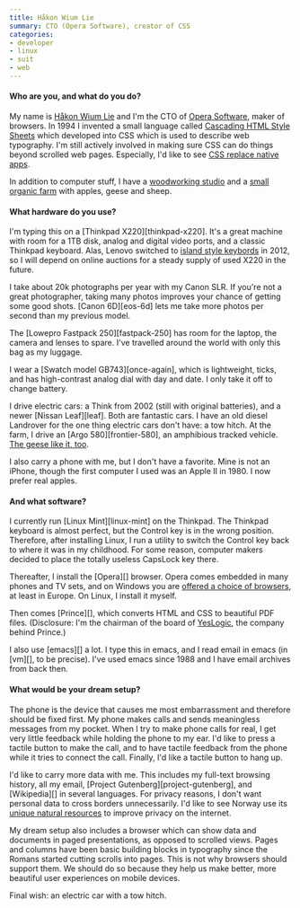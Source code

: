 ```yaml
---
title: Håkon Wium Lie
summary: CTO (Opera Software), creator of CSS
categories:
- developer
- linux
- suit
- web
---
```


#### Who are you, and what do you do?

My name is [Håkon Wium Lie](http://people.opera.com/howcome "Håkon's page on opera.com.") and I'm the CTO of [Opera Software](http://www.opera.com/ "The Opera Software website."), maker of browsers. In 1994 I invented a small language called [Cascading HTML Style Sheets](http://www.w3.org/People/howcome/p/cascade.html "The Cascading HTML Style Sheets proposal.") which developed into CSS which is used to describe web typography. I'm still actively involved in making sure CSS can do things beyond scrolled web pages. Especially, I'd like to see [CSS replace native apps](http://alistapart.com/blog/post/ten-css-one-liners-to-replace-native-apps "Håkon's A List Apart article about replacing native apps with CSS.").

In addition to computer stuff, I have a [woodworking studio](http://østre.no/ "Håkon's woodworking studio website.") and a [small organic farm](http://www.eplegaard.no/ "The website for Håkon's farm.") with apples, geese and sheep.

#### What hardware do you use?

I'm typing this on a [Thinkpad X220][thinkpad-x220]. It's a great machine with room for a 1TB disk, analog and digital video ports, and a classic Thinkpad keyboard. Alas, Lenovo switched to [island style keybords](http://en.wikipedia.org/wiki/Chiclet_keyboard "The Wikipedia entry for Chiclet keyboards.") in 2012, so I will depend on online auctions for a steady supply of used X220 in the future.

I take about 20k photographs per year with my Canon SLR. If you're not a great photographer, taking many photos improves your chance of getting some good shots. [Canon 6D][eos-6d] lets me take more photos per second than my previous model.

The [Lowepro Fastpack 250][fastpack-250] has room for the laptop, the camera and lenses to spare. I've travelled around the world with only this bag as my luggage.

I wear a [Swatch model GB743][once-again], which is lightweight, ticks, and has high-contrast analog dial with day and date. I only take it off to change battery.

I drive electric cars: a Think from 2002 (still with original batteries), and a newer [Nissan Leaf][leaf]. Both are fantastic cars. I have an old diesel Landrover for the one thing electric cars don't have: a tow hitch. At the farm, I drive an [Argo 580][frontier-580], an amphibious tracked vehicle. [The geese like it, too](http://www.wiumlie.no/img/2014/04-18-gjess-solli/IMG_6479b-m.JPG "A photo of Håkon on his 580.").

I also carry a phone with me, but I don't have a favorite. Mine is not an iPhone, though the first computer I used was an Apple II in 1980. I now prefer real apples.

#### And what software?

I currently run [Linux Mint][linux-mint] on the Thinkpad. The Thinkpad keyboard is almost perfect, but the Control key is in the wrong position. Therefore, after installing Linux, I run a utility to switch the Control key back to where it was in my childhood. For some reason, computer makers decided to place the totally useless CapsLock key there.

Thereafter, I install the [Opera][] browser. Opera comes embedded in many phones and TV sets, and on Windows you are [offered a choice of browsers](http://www.browserchoice.eu/BrowserChoice/browserchoice_en.htm "A European site for selecting your web browser."), at least in Europe. On Linux, I install it myself.

Then comes [Prince][], which converts HTML and CSS to beautiful PDF files. (Disclosure: I'm the chairman of the board of [YesLogic](http://www.yeslogic.com/ "The YesLogic website."), the company behind Prince.)

I also use [emacs][] a lot. I type this in emacs, and I read email in emacs (in [vm][], to be precise). I've used emacs since 1988 and I have email archives from back then.

#### What would be your dream setup?

The phone is the device that causes me most embarrassment and therefore should be fixed first. My phone makes calls and sends meaningless messages from my pocket. When I try to make phone calls for real, I get very little feedback while holding the phone to my ear. I'd like to press a tactile button to make the call, and to have tactile feedback from the phone while it tries to connect the call. Finally, I'd like a tactile button to hang up.

I'd like to carry more data with me. This includes my full-text browsing history, all my email, [Project Gutenberg][project-gutenberg], and [Wikipedia][] in several languages. For privacy reasons, I don't want personal data to cross borders unnecessarily. I'd like to see Norway use its [unique natural resources](https://www.opendemocracy.net/håkon-wium-lie/net-names-for-safe-shelter "Håkon's article about Norway's domain names.") to improve privacy on the internet.

My dream setup also includes a browser which can show data and documents in paged presentations, as opposed to scrolled views. Pages and columns have been basic building blocks in typography since the Romans started cutting scrolls into pages. This is not why browsers should support them. We should do so because they help us make better, more beautiful user experiences on mobile devices.

Final wish: an electric car with a tow hitch.